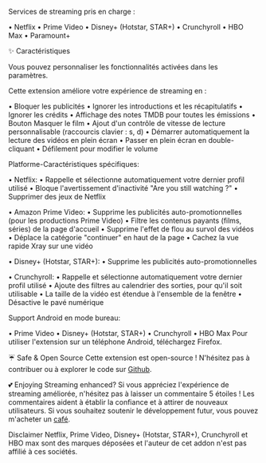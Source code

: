 Services de streaming pris en charge :

  • Netflix
  • Prime Video
  • Disney+ (Hotstar, STAR+)
  • Crunchyroll
  • HBO Max
  • Paramount+

✨ Caractéristiques

Vous pouvez personnaliser les fonctionnalités activées dans les paramètres.

Cette extension améliore votre expérience de streaming en :

  • Bloquer les publicités
  • Ignorer les introductions et les récapitulatifs
  • Ignorer les crédits
  • Affichage des notes TMDB pour toutes les émissions
  • Bouton Masquer le film
  • Ajout d'un contrôle de vitesse de lecture personnalisable (raccourcis clavier : s, d)
  • Démarrer automatiquement la lecture des vidéos en plein écran
  • Passer en plein écran en double-cliquant
  • Défilement pour modifier le volume

Platforme-Caractéristiques spécifiques:

  • Netflix:
      • Rappelle et sélectionne automatiquement votre dernier profil utilisé
      • Bloque l'avertissement d'inactivité "Are you still watching ?"
      • Supprimer des jeux de Netflix

  • Amazon Prime Video:
      • Supprime les publicités auto-promotionnelles (pour les productions Prime Video)
      • Filtre les contenus payants (films, séries) de la page d'accueil
      • Supprime l'effet de flou au survol des vidéos
      • Déplace la catégorie "continuer" en haut de la page
      • Cachez la vue rapide Xray sur une vidéo

  • Disney+ (Hotstar, STAR+):
      • Supprime les publicités auto-promotionnelles

  • Crunchyroll:
      • Rappelle et sélectionne automatiquement votre dernier profil utilisé
      • Ajoute des filtres au calendrier des sorties, pour qu'il soit utilisable
      • La taille de la vidéo est étendue à l'ensemble de la fenêtre
      • Désactive le pavé numérique

Support Android en mode bureau:

  • Prime Video
  • Disney+ (Hotstar, STAR+)
  • Crunchyroll
  • HBO Max
  Pour utiliser l'extension sur un téléphone Android, téléchargez Firefox.

☔ Safe & Open Source
Cette extension est open-source ! N'hésitez pas à contribuer ou à explorer le code sur [Github](https://github.com/Dreamlinerm/Netflix-Prime-Auto-Skip).

💕 Enjoying Streaming enhanced?
Si vous appréciez l'expérience de streaming améliorée, n'hésitez pas à laisser un commentaire 5 étoiles ! Les commentaires aident à établir la confiance et à attirer de nouveaux utilisateurs.
Si vous souhaitez soutenir le développement futur, vous pouvez m'acheter un [café](https://github.com/sponsors/Dreamlinerm).

Disclaimer
Netflix, Prime Video, Disney+ (Hotstar, STAR+), Crunchyroll et HBO max sont des marques déposées et l'auteur de cet addon n'est pas affilié à ces sociétés.
